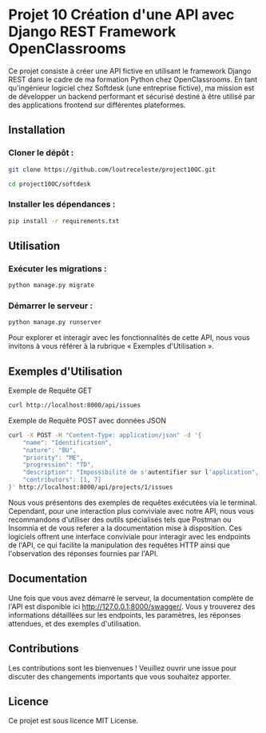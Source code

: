 # Projet 10 Création d'une API avec Django REST Framework OpenClassrooms
Ce projet consiste à créer une API fictive en utilisant le framework Django REST dans le cadre de ma formation Python chez OpenClassrooms. En tant qu'ingénieur logiciel chez Softdesk (une entreprise fictive), ma mission est de développer un backend performant et sécurisé destiné à être utilisé par des applications frontend sur différentes plateformes.
## Installation
### Cloner le dépôt :

```bash
git clone https://github.com/loutreceleste/project10OC.git
````
```bash
cd project10OC/softdesk
```
### Installer les dépendances :

```bash
pip install -r requirements.txt
```

## Utilisation
### Exécuter les migrations :

```bash
python manage.py migrate
```
### Démarrer le serveur :

```bash
python manage.py runserver
```
Pour explorer et interagir avec les fonctionnalités de cette API, nous vous invitons à vous référer à la rubrique « Exemples d'Utilisation ».
## Exemples d'Utilisation
Exemple de Requête GET
```bash
curl http://localhost:8000/api/issues
```
Exemple de Requête POST avec données JSON
```bash
curl -X POST -H "Content-Type: application/json" -d '{
    "name": "Identification",
    "nature": "BU",
    "priority": "ME",
    "progression": "TD",
    "description": "Impossibilité de s'autentifier sur l'application",
    "contributors": [1, 7]
}' http://localhost:8000/api/projects/1/issues
```
Nous vous présentons des exemples de requêtes exécutées via le terminal. Cependant, pour une interaction plus conviviale avec notre API, nous vous recommandons d'utiliser des outils spécialisés tels que Postman ou Insomnia et de vous referer a la documentation mise à disposition. Ces logiciels offrent une interface conviviale pour interagir avec les endpoints de l'API, ce qui facilite la manipulation des requêtes HTTP ainsi que l'observation des réponses fournies par l'API.

## Documentation
Une fois que vous avez démarré le serveur, la documentation complète de l'API est disponible ici http://127.0.0.1:8000/swagger/. Vous y trouverez des informations détaillées sur les endpoints, les paramètres, les réponses attendues, et des exemples d'utilisation.

## Contributions
Les contributions sont les bienvenues ! Veuillez ouvrir une issue pour discuter des changements importants que vous souhaitez apporter.

## Licence
Ce projet est sous licence MIT License.
